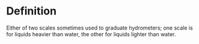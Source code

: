 # Definition

Either of two scales sometimes used to graduate hydrometers; one scale
is for liquids heavier than water, the other for liquids lighter than
water.
